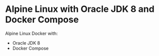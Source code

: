 # Alpine Linux with Oracle JDK 8 and Docker Compose

Alpine Linux Docker with:
- Oracle JDK 8
- Docker Compose
